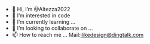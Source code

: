 - 👋 Hi, I’m @Altezza2022
- 👀 I’m interested in code
- 🌱 I’m currently learning ...
- 💞️ I’m looking to collaborate on ...
- 📫 How to reach me ...
      Mail:ilikedesign@dingtalk.com
<!---
Altezza2022/Altezza2022 is a ✨ special ✨ repository because its `README.md` (this file) appears on your GitHub profile.
You can click the Preview link to take a look at your changes.
--->
